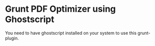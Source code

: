 # Grunt PDF Optimizer using Ghostscript

You need to have ghostscript installed on your system to use this grunt-plugin.
